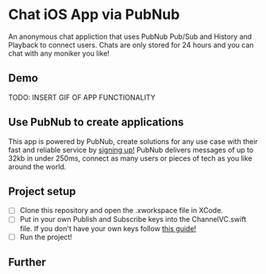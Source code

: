 # Chat iOS App via PubNub
An anonymous chat appliction that uses PubNub Pub/Sub and History and Playback to connect users.  Chats are only stored for 24 hours and you can chat with any moniker you like!

## Demo
TODO: INSERT GIF OF APP FUNCTIONALITY

## Use PubNub to create applications 
This app is powered by PubNub, create solutions for any use case with their fast and reliable service by [signing up!](https://dashboard.pubnub.com/signup) PubNub delivers messages of up to 32kb in under 250ms, connect as many users or pieces of tech as you like around the world.


## Project setup
- [ ] Clone this repository and open the .xworkspace file in XCode.
- [ ] Put in your own Publish and Subscribe keys into the ChannelVC.swift file. If you don't have your own keys follow [this guide!](https://medium.com/@shabashiki/how-to-use-pubnub-in-your-swift-application-90aa873e0c79)
- [ ] Run the project!

## Further
